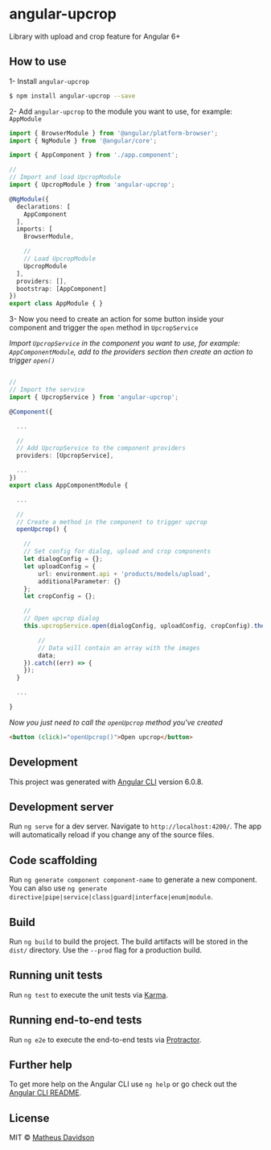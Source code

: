 # angular-upcrop

Library with upload and crop feature for Angular 6+

## How to use

1- Install `angular-upcrop`

```bash
$ npm install angular-upcrop --save
```

2- Add `angular-upcrop` to the module you want to use, for example: `AppModule`

```typescript
import { BrowserModule } from '@angular/platform-browser';
import { NgModule } from '@angular/core';

import { AppComponent } from './app.component';

//
// Import and load UpcropModule
import { UpcropModule } from 'angular-upcrop';

@NgModule({
  declarations: [
    AppComponent
  ],
  imports: [
    BrowserModule,

    //
    // Load UpcropModule
    UpcropModule
  ],
  providers: [],
  bootstrap: [AppComponent]
})
export class AppModule { }
```

3- Now you need to create an action for some button inside your component and trigger the `open` method in `UpcropService`

*Import `UpcropService` in the component you want to use, for example: `AppComponentModule`, add to the providers section then create an action to trigger `open()`*

```typescript

//
// Import the service
import { UpcropService } from 'angular-upcrop';

@Component({

  ...

  //
  // Add UpcropService to the component providers
  providers: [UpcropService],

  ...
})
export class AppComponentModule { 

  ...

  //
  // Create a method in the component to trigger upcrop
  openUpcrop() {

    // 
    // Set config for dialog, upload and crop components
    let dialogConfig = {};
    let uploadConfig = {
        url: environment.api + 'products/models/upload',
        additionalParameter: {}
    };
    let cropConfig = {};

    // 
    // Open upcrop dialog
    this.upcropService.open(dialogConfig, uploadConfig, cropConfig).then((data) => {

        // 
        // Data will contain an array with the images
        data;
    }).catch((err) => {
    });
  }

  ...

}
```

*Now you just need to call the `openUpcrop` method you've created*
```html
<button (click)="openUpcrop()">Open upcrop</button>
```

## Development

This project was generated with [Angular CLI](https://github.com/angular/angular-cli) version 6.0.8.

## Development server

Run `ng serve` for a dev server. Navigate to `http://localhost:4200/`. The app will automatically reload if you change any of the source files.

## Code scaffolding

Run `ng generate component component-name` to generate a new component. You can also use `ng generate directive|pipe|service|class|guard|interface|enum|module`.

## Build

Run `ng build` to build the project. The build artifacts will be stored in the `dist/` directory. Use the `--prod` flag for a production build.

## Running unit tests

Run `ng test` to execute the unit tests via [Karma](https://karma-runner.github.io).

## Running end-to-end tests

Run `ng e2e` to execute the end-to-end tests via [Protractor](http://www.protractortest.org/).

## Further help

To get more help on the Angular CLI use `ng help` or go check out the [Angular CLI README](https://github.com/angular/angular-cli/blob/master/README.md).

## License

MIT © [Matheus Davidson](mailto:matheusdavidson@gmail.com)
